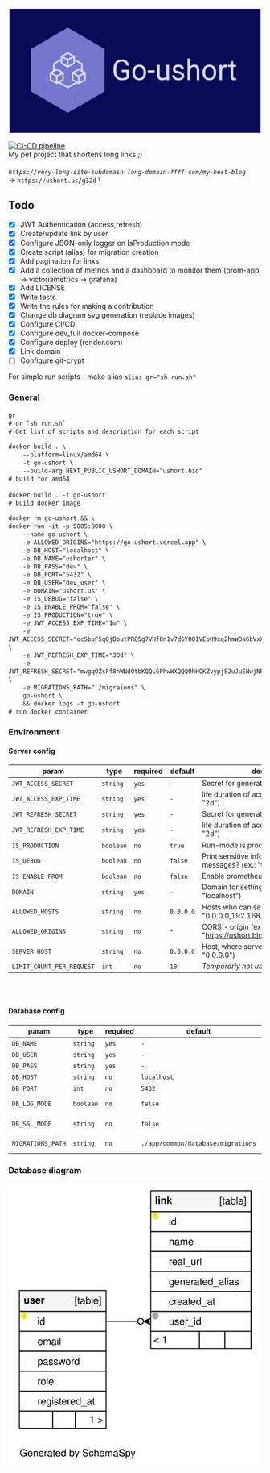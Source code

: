 <p align="center">
 <img src='assets/logo.jpg' width='500'>
</p>

[![CI-CD pipeline](https://github.com/WenzzyX/go-ushort/actions/workflows/ci-cd.production.yml/badge.svg)](https://github.com/WenzzyX/go-ushort/actions/workflows/ci-cd.production.yml)
&nbsp;\
My pet project that shortens long links ;)\
&nbsp;\
_`https://very-long-site-subdomain.long-domain-ffff.com/my-best-blog`_ \
-> `https://ushort.us/g32d` \

## Todo

- [x] JWT Authentication (access,refresh)
- [x] Create/update link by user
- [x] Configure JSON-only logger on IsProduction mode
- [x] Create script (alias) for migration creation
- [x] Add pagination for links
- [x] Add a collection of metrics and a dashboard to monitor them (prom-app -> victoriametrics -> grafana)
- [x] Add LICENSE
- [x] Write tests
- [x] Write the rules for making a contribution
- [x] Change db diagram svg generation (replace images)
- [x] Configure CI/CD
- [x] Configure dev_full docker-compose
- [x] Configure deploy (render.com)
- [x] Link domain
- [ ] Configure git-crypt

For simple run scripts - make alias `alias gr="sh run.sh"`

### General

```shell
gr
# or `sh run.sh`
# Get list of scripts and description for each script
```

```shell
docker build . \
	--platform=linux/amd64 \
	-t go-ushort \
	--build-arg NEXT_PUBLIC_USHORT_DOMAIN="ushort.bio"
# build for amd64

docker build . -t go-ushort
# build docker image
```

```shell
docker rm go-ushort && \
docker run -it -p 5005:8000 \
	--name go-ushort \
	-e ALLOWED_ORIGINS="https://go-ushort.vercel.app" \
	-e DB_HOST="localhost" \
	-e DB_NAME="ushorter" \
	-e DB_PASS="dev" \
	-e DB_PORT="5432" \
	-e DB_USER="dev_user" \
	-e DOMAIN="ushort.us" \
	-e IS_DEBUG="false" \
	-e IS_ENABLE_PROM="false" \
	-e IS_PRODUCTION="true" \
	-e JWT_ACCESS_EXP_TIME="1m" \
	-e JWT_ACCESS_SECRET="ocSbpF5qQjBbutPR85g7VHfQn1v7dGYO0IVEoH9xq2hmWDa6bVxX8NWk6OcpdEZN" \
	-e JWT_REFRESH_EXP_TIME="30d" \
	-e JWT_REFRESH_SECRET="mwgqOZsFf8hWNdOtbKQQLGPhwWXQQQ0hHOKZvypj82uJuENwjNPqXLBMdKRYsqBq" \
	-e MIGRATIONS_PATH="./migraions" \
	go-ushort \
	&& docker logs -f go-ushort
# run docker container
```

### Environment

#### Server config

| param                     | type      | required | default   | description                                                      |
| ------------------------- | --------- | -------- | --------- | ---------------------------------------------------------------- |
| `JWT_ACCESS_SECRET`       | `string`  | `yes`    | `-`       | Secret for generating accessToken                                |
| `JWT_ACCESS_EXP_TIME`     | `string`  | `yes`    | `-`       | life duration of accessToken (ex.: "20s", "2d")                  |
| `JWT_REFRESH_SECRET`      | `string`  | `yes`    | `-`       | Secret for generating refreshToken                               |
| `JWT_REFRESH_EXP_TIME`    | `string`  | `yes`    | `-`       | life duration of accessToken (ex.: "20s", "2d")                  |
| `IS_PRODUCTION`           | `boolean` | `no`     | `true`    | Run-mode is production? (ex.: "true")                            |
| `IS_DEBUG`                | `boolean` | `no`     | `false`   | Print sensitive info and prettify log messages? (ex.: "true")    |
| `IS_ENABLE_PROM`          | `boolean` | `no`     | `false`   | Enable prometheus? (ex.: "false")                                |
| `DOMAIN`                  | `string`  | `yes`    | `-`       | Domain for setting cookies (ex.: "localhost")                    |
| `ALLOWED_HOSTS`           | `string`  | `no`     | `0.0.0.0` | Hosts who can send requst to server (ex.: "0.0.0.0,192.168.1.1") |
| `ALLOWED_ORIGINS`         | `string`  | `no`     | `*`       | CORS - origin (ex.: "https://ushort.bio,http://localhost:3000")  |
| `SERVER_HOST`             | `string`  | `no`     | `0.0.0.0` | Host, where server will run (ex.: "0.0.0.0")                     |
| `LIMIT_COUNT_PER_REQUEST` | `int`     | `no`     | `10`      | _Temporarly not using_                                           |

&nbsp;\
&nbsp;

#### Database config

| param             | type      | required | default                            | description                                                      |
| ----------------- | --------- | -------- | ---------------------------------- | ---------------------------------------------------------------- |
| `DB_NAME`         | `string`  | `yes`    | `-`                                | DB name                                                          |
| `DB_USER`         | `string`  | `yes`    | `-`                                | DB user                                                          |
| `DB_PASS`         | `string`  | `yes`    | `-`                                | DB password                                                      |
| `DB_HOST`         | `string`  | `no`     | `localhost`                        | DB host (ex.: "localhost")                                       |
| `DB_PORT`         | `int`     | `no`     | `5432`                             | DB port (ex.: "5432")                                            |
| `DB_LOG_MODE`     | `boolean` | `no`     | `false`                            | Output SQL and other query information? (ex.: "true")            |
| `DB_SSL_MODE`     | `string`  | `no`     | `false`                            | Use SSL mode (ex.: "disable", "enable")                          |
| `MIGRATIONS_PATH` | `string`  | `no`     | `./app/common/database/migrations` | Migrations folder path (ex.: "./app/common/database/migrations") |

### Database diagram

![DB-diagram image](assets/db-diagram/summary/relationships.real.large.svg)
